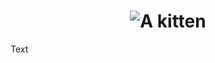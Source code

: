 <h1 align="center"><img alt="A kitten" src="https://placekitten.com/300/150"/></h1>

Text

<!-- markdownlint-configure-file {
    "no-inline-html": false
} -->
